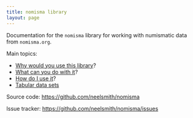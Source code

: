 ```yaml
---
title: nomisma library
layout: page
---
```


Documentation for the `nomisma` library for working with numismatic data from `nomisma.org`.

Main topics:

-   [Why would you use this library](why)?
-   [What can you do with it](what)?
-   [How do I use it](how)?
-   [Tabular data sets](tables)


Source code:  <https://github.com/neelsmith/nomisma>

Issue tracker:  <https://github.com/neelsmith/nomisma/issues>
